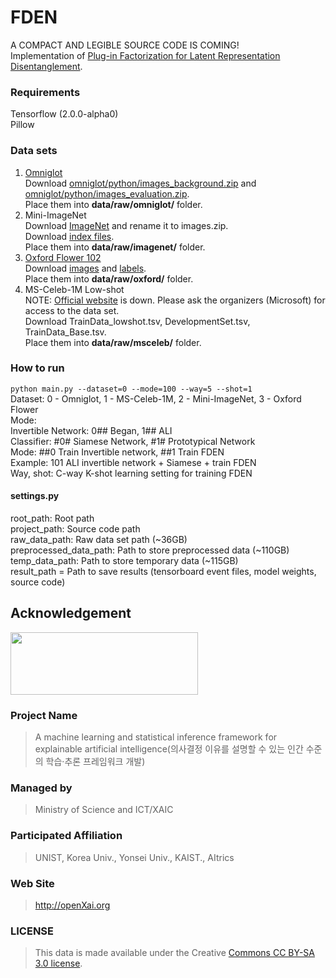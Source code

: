 # FDEN
A COMPACT AND LEGIBLE SOURCE CODE IS COMING!  
Implementation of [Plug-in Factorization for Latent Representation Disentanglement](https://arxiv.org/abs/1905.11088).

### Requirements
Tensorflow (2.0.0-alpha0)  
Pillow

### Data sets
1. [Omniglot](https://github.com/brendenlake/omniglot)  
Download [omniglot/python/images_background.zip](https://github.com/brendenlake/omniglot/raw/master/python/images_background.zip) and [omniglot/python/images_evaluation.zip](https://github.com/brendenlake/omniglot/raw/master/python/images_evaluation.zip).  
Place them into **data/raw/omniglot/** folder.
2. Mini-ImageNet  
Download  [ImageNet](http://image-net.org/download-images) and rename it to images.zip.  
Download [index files](https://github.com/twitter/meta-learning-lstm/tree/master/data/miniImagenet).  
Place them into **data/raw/imagenet/** folder.  
3. [Oxford Flower 102](http://www.robots.ox.ac.uk/~vgg/data/flowers/102/index.html)  
Download [images](http://www.robots.ox.ac.uk/~vgg/data/flowers/102/102flowers.tgz) and [labels](http://www.robots.ox.ac.uk/~vgg/data/flowers/102/imagelabels.mat).  
Place them into **data/raw/oxford/** folder.
4. MS-Celeb-1M Low-shot  
NOTE: [Official website](https://webcache.googleusercontent.com/search?q=cache:PYPw2UO9SfEJ:https://www.msceleb.org/download/lowshot%20&cd=1&hl=ko&ct=clnk&gl=kr) is down. Please ask the organizers (Microsoft) for access to the data set.  
Download TrainData_lowshot.tsv, DevelopmentSet.tsv, TrainData_Base.tsv.  
Place them into **data/raw/msceleb/** folder.

### How to run
`python main.py --dataset=0 --mode=100 --way=5 --shot=1`  
Dataset: 0 - Omniglot, 1 - MS-Celeb-1M, 2 - Mini-ImageNet, 3 - Oxford Flower  
Mode:  
Invertible Network: 0## Began, 1## ALI  
Classifier: #0# Siamese Network, #1# Prototypical Network  
Mode: ##0 Train Invertible network, ##1 Train FDEN  
Example: 101 ALI invertible network + Siamese + train FDEN  
Way, shot: C-way K-shot learning setting for training FDEN

#### settings.py
root_path: Root path  
project_path: Source code path  
raw_data_path: Raw data set path (~36GB)  
preprocessed_data_path: Path to store preprocessed data (~110GB)  
temp_data_path: Path to store temporary data (~115GB)  
result_path = Path to save results (tensorboard event files, model weights, source code)

## Acknowledgement

<img src="http://xai.unist.ac.kr/static/img/logos/XAIC_logo.png" width="300" height="100">

### **Project Name**
> A machine learning and statistical inference framework for explainable artificial intelligence(의사결정 이유를 설명할 수 있는 인간 수준의 학습·추론 프레임워크 개발)

### **Managed by**
> Ministry of Science and ICT/XAIC

### **Participated Affiliation**
> UNIST, Korea Univ., Yonsei Univ., KAIST., AItrics

### **Web Site**
> <http://openXai.org>

### LICENSE
> This data is made available under the Creative [Commons CC BY-SA 3.0 license](https://creativecommons.org/licenses/by-sa/3.0/legalcode).
